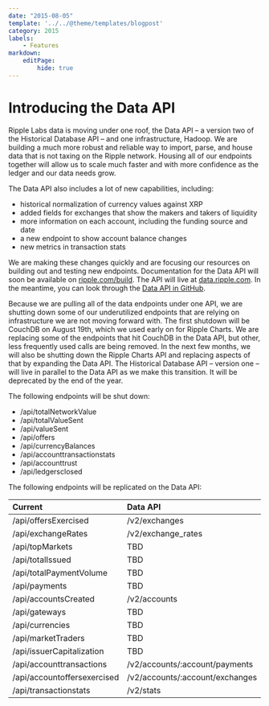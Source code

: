 ```yaml
---
date: "2015-08-05"
template: '../../@theme/templates/blogpost'
category: 2015
labels:
    - Features
markdown:
    editPage:
        hide: true
---
```

# Introducing the Data API

Ripple Labs data is moving under one roof, the Data API – a version two of the Historical Database API – and one infrastructure, Hadoop. We are building a much more robust and reliable way to import, parse, and house data that is not taxing on the Ripple network. Housing all of our endpoints together will allow us to scale much faster and with more confidence as the ledger and our data needs grow.

The Data API also includes a lot of new capabilities, including:

-   historical normalization of currency values against XRP
-   added fields for exchanges that show the makers and takers of liquidity
-   more information on each account, including the funding source and date
-   a new endpoint to show account balance changes
-   new metrics in transaction stats

We are making these changes quickly and are focusing our resources on building out and testing new endpoints. Documentation for the Data API will soon be available on [ripple.com/build](http://ripple.com/build). The API will live at [data.ripple.com](http://data.ripple.com). In the meantime, you can look through the [Data API in GitHub](https://github.com/ripple/rippled-historical-database/blob/develop/README.md).

Because we are pulling all of the data endpoints under one API, we are shutting down some of our underutilized endpoints that are relying on infrastructure we are not moving forward with. The first shutdown will be CouchDB on August 19th, which we used early on for Ripple Charts. We are replacing some of the endpoints that hit CouchDB in the Data API, but other, less frequently used calls are being removed. In the next few months, we will also be shutting down the Ripple Charts API and replacing aspects of that by expanding the Data API. The Historical Database API – version one – will live in parallel to the Data API as we make this transition. It will be deprecated by the end of the year.

The following endpoints will be shut down:

- /api/totalNetworkValue       
- /api/totalValueSent          
- /api/valueSent               
- /api/offers                  
- /api/currencyBalances        
- /api/accounttransactionstats
- /api/accounttrust            
- /api/ledgersclosed           


The following endpoints will be replicated on the Data API:

| Current                     | Data API                        |
|:----------------------------|:--------------------------------|
| /api/offersExercised        | /v2/exchanges                   |
| /api/exchangeRates          | /v2/exchange_rates              |
| /api/topMarkets             | TBD                             |
| /api/totalIssued            | TBD                             |
| /api/totalPaymentVolume     | TBD                             |
| /api/payments               | TBD                             |
| /api/accountsCreated        | /v2/accounts                    |
| /api/gateways               | TBD                             |
| /api/currencies             | TBD                             |
| /api/marketTraders          | TBD                             |
| /api/issuerCapitalization   | TBD                             |
| /api/accounttransactions    | /v2/accounts/:account/payments  |
| /api/accountoffersexercised | /v2/accounts/:account/exchanges |
| /api/transactionstats       | /v2/stats                       |
